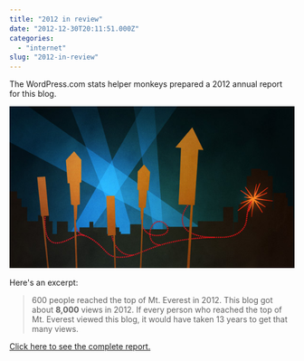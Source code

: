 ```yaml
---
title: "2012 in review"
date: "2012-12-30T20:11:51.000Z"
categories: 
  - "internet"
slug: "2012-in-review"
---
```


The WordPress.com stats helper monkeys prepared a 2012 annual report for this blog.

[![](images/emailteaser.jpg)](http://blog.brettski.com/2012/annual-report/)

Here's an excerpt:

> 600 people reached the top of Mt. Everest in 2012. This blog got about **8,000** views in 2012. If every person who reached the top of Mt. Everest viewed this blog, it would have taken 13 years to get that many views.

[Click here to see the complete report.](http://blog.brettski.com/2012/annual-report/)
